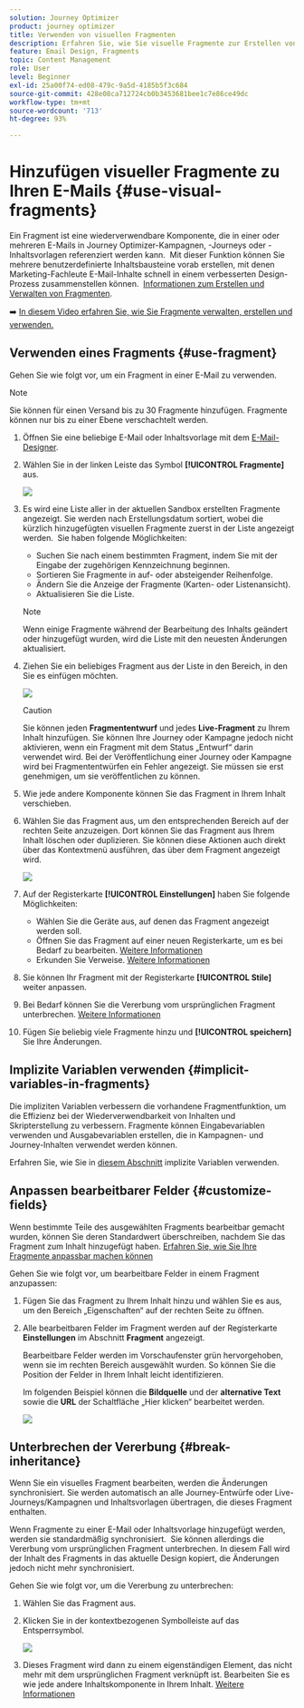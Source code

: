 ```yaml
---
solution: Journey Optimizer
product: journey optimizer
title: Verwenden von visuellen Fragmenten
description: Erfahren Sie, wie Sie visuelle Fragmente zur Erstellen von E-Mails in Journey Optimizer-Kampagnen und -Journeys verwenden
feature: Email Design, Fragments
topic: Content Management
role: User
level: Beginner
exl-id: 25a00f74-ed08-479c-9a5d-4185b5f3c684
source-git-commit: 428e08ca712724cb0b3453681bee1c7e86ce49dc
workflow-type: tm+mt
source-wordcount: '713'
ht-degree: 93%

---
```


# Hinzufügen visueller Fragmente zu Ihren E-Mails {#use-visual-fragments}

Ein Fragment ist eine wiederverwendbare Komponente, die in einer oder mehreren E-Mails in Journey Optimizer-Kampagnen, -Journeys oder -Inhaltsvorlagen referenziert werden kann.  Mit dieser Funktion können Sie mehrere benutzerdefinierte Inhaltsbausteine vorab erstellen, mit denen Marketing-Fachleute E-Mail-Inhalte schnell in einem verbesserten Design-Prozess zusammenstellen können.  [Informationen zum Erstellen und Verwalten von Fragmenten](../content-management/fragments.md).

➡️ [In diesem Video erfahren Sie, wie Sie Fragmente verwalten, erstellen und verwenden.](../content-management/fragments.md#video-fragments)

## Verwenden eines Fragments {#use-fragment}

Gehen Sie wie folgt vor, um ein Fragment in einer E-Mail zu verwenden.

>[!NOTE]
>
>Sie können für einen Versand bis zu 30 Fragmente hinzufügen. Fragmente können nur bis zu einer Ebene verschachtelt werden.


1. Öffnen Sie eine beliebige E-Mail oder Inhaltsvorlage mit dem [E-Mail-Designer](get-started-email-design.md).

1. Wählen Sie in der linken Leiste das Symbol **[!UICONTROL Fragmente]** aus.

   ![](assets/fragments-in-designer.png)

1. Es wird eine Liste aller in der aktuellen Sandbox erstellten Fragmente angezeigt. Sie werden nach Erstellungsdatum sortiert, wobei die kürzlich hinzugefügten visuellen Fragmente zuerst in der Liste angezeigt werden.  Sie haben folgende Möglichkeiten:

   * Suchen Sie nach einem bestimmten Fragment, indem Sie mit der Eingabe der zugehörigen Kennzeichnung beginnen.
   * Sortieren Sie Fragmente in auf- oder absteigender Reihenfolge.
   * Ändern Sie die Anzeige der Fragmente (Karten- oder Listenansicht).
   * Aktualisieren Sie die Liste.

   >[!NOTE]
   >
   >Wenn einige Fragmente während der Bearbeitung des Inhalts geändert oder hinzugefügt wurden, wird die Liste mit den neuesten Änderungen aktualisiert.

1. Ziehen Sie ein beliebiges Fragment aus der Liste in den Bereich, in den Sie es einfügen möchten.

   ![](assets/fragment-insert.png)

   >[!CAUTION]
   >
   >Sie können jeden **Fragmententwurf** und jedes **Live-Fragment** zu Ihrem Inhalt hinzufügen. Sie können Ihre Journey oder Kampagne jedoch nicht aktivieren, wenn ein Fragment mit dem Status „Entwurf“ darin verwendet wird. Bei der Veröffentlichung einer Journey oder Kampagne wird bei Fragmententwürfen ein Fehler angezeigt. Sie müssen sie erst genehmigen, um sie veröffentlichen zu können.

1. Wie jede andere Komponente können Sie das Fragment in Ihrem Inhalt verschieben.

1. Wählen Sie das Fragment aus, um den entsprechenden Bereich auf der rechten Seite anzuzeigen. Dort können Sie das Fragment aus Ihrem Inhalt löschen oder duplizieren. Sie können diese Aktionen auch direkt über das Kontextmenü ausführen, das über dem Fragment angezeigt wird.

   ![](assets/fragment-right-pane.png)

1. Auf der Registerkarte **[!UICONTROL Einstellungen]** haben Sie folgende Möglichkeiten:

   * Wählen Sie die Geräte aus, auf denen das Fragment angezeigt werden soll.
   * Öffnen Sie das Fragment auf einer neuen Registerkarte, um es bei Bedarf zu bearbeiten. [Weitere Informationen](../content-management/fragments.md#edit-fragments)
   * Erkunden Sie Verweise. [Weitere Informationen](../content-management/fragments.md#explore-references)

1. Sie können Ihr Fragment mit der Registerkarte **[!UICONTROL Stile]** weiter anpassen.

1. Bei Bedarf können Sie die Vererbung vom ursprünglichen Fragment unterbrechen. [Weitere Informationen](#break-inheritance)

1. Fügen Sie beliebig viele Fragmente hinzu und **[!UICONTROL speichern]** Sie Ihre Änderungen.

## Implizite Variablen verwenden {#implicit-variables-in-fragments}

Die impliziten Variablen verbessern die vorhandene Fragmentfunktion, um die Effizienz bei der Wiederverwendbarkeit von Inhalten und Skripterstellung zu verbessern. Fragmente können Eingabevariablen verwenden und Ausgabevariablen erstellen, die in Kampagnen- und Journey-Inhalten verwendet werden können.

Erfahren Sie, wie Sie in [diesem Abschnitt](../personalization/use-expression-fragments.md#implicit-variables) implizite Variablen verwenden.

## Anpassen bearbeitbarer Felder {#customize-fields}

Wenn bestimmte Teile des ausgewählten Fragments bearbeitbar gemacht wurden, können Sie deren Standardwert überschreiben, nachdem Sie das Fragment zum Inhalt hinzugefügt haben. [Erfahren Sie, wie Sie Ihre Fragmente anpassbar machen können](../content-management/customizable-fragments.md)

Gehen Sie wie folgt vor, um bearbeitbare Felder in einem Fragment anzupassen:

1. Fügen Sie das Fragment zu Ihrem Inhalt hinzu und wählen Sie es aus, um den Bereich „Eigenschaften“ auf der rechten Seite zu öffnen.

1. Alle bearbeitbaren Felder im Fragment werden auf der Registerkarte **Einstellungen** im Abschnitt **Fragment** angezeigt.

   Bearbeitbare Felder werden im Vorschaufenster grün hervorgehoben, wenn sie im rechten Bereich ausgewählt wurden. So können Sie die Position der Felder in Ihrem Inhalt leicht identifizieren.

   Im folgenden Beispiel können die **Bildquelle** und der **alternative Text** sowie die **URL** der Schaltfläche „Hier klicken“ bearbeitet werden.

   ![](assets/fragment-editable.png)

## Unterbrechen der Vererbung {#break-inheritance}

Wenn Sie ein visuelles Fragment bearbeiten, werden die Änderungen synchronisiert. Sie werden automatisch an alle Journey-Entwürfe oder Live-Journeys/Kampagnen und Inhaltsvorlagen übertragen, die dieses Fragment enthalten.

Wenn Fragmente zu einer E-Mail oder Inhaltsvorlage hinzugefügt werden, werden sie standardmäßig synchronisiert.  Sie können allerdings die Vererbung vom ursprünglichen Fragment unterbrechen. In diesem Fall wird der Inhalt des Fragments in das aktuelle Design kopiert, die Änderungen jedoch nicht mehr synchronisiert.

Gehen Sie wie folgt vor, um die Vererbung zu unterbrechen:

1. Wählen Sie das Fragment aus.

1. Klicken Sie in der kontextbezogenen Symbolleiste auf das Entsperrsymbol.

   ![](assets/fragment-break-inheritance.png)

1. Dieses Fragment wird dann zu einem eigenständigen Element, das nicht mehr mit dem ursprünglichen Fragment verknüpft ist. Bearbeiten Sie es wie jede andere Inhaltskomponente in Ihrem Inhalt. [Weitere Informationen](content-components.md)
